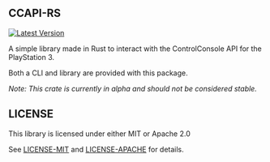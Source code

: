 ## CCAPI-RS
[![Latest Version](https://img.shields.io/crates/v/ccapi.svg)](https://crates.io/crates/ccapi)

A simple library made in Rust to interact with the ControlConsole API for the PlayStation 3.

Both a CLI and library are provided with this package.

*Note: This crate is currently in alpha and should not be considered stable.*

## LICENSE
This library is licensed under either MIT or Apache 2.0

See [LICENSE-MIT](LICENSE-MIT) and [LICENSE-APACHE](LICENSE-APACHE) for details.
